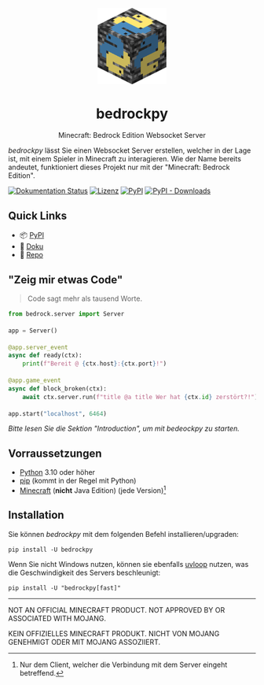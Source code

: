 <p align="center">
  <img
    src="https://github.com/bedrock-ws/bedrockpy/blob/main/bedrockpy_3d.png?raw=true"
    width="140vh"
  >
  <h1 align="center">bedrockpy</h1>
  <p align="center">
    Minecraft: Bedrock Edition Websocket Server
  </p>
</p>

<!-- start brief-hook -->

*bedrockpy* lässt Sie einen Websocket Server erstellen, welcher in der
Lage ist, mit einem Spieler in Minecraft zu interagieren. Wie der Name
bereits andeutet, funktioniert dieses Projekt nur mit der "Minecraft:
Bedrock Edition".

[![Dokumentation Status](https://readthedocs.org/projects/bedrockpy/badge/?version=latest&style=flat-square)](https://bedrockpy.readthedocs.io/en/latest/?badge=latest)
[![Lizenz](https://img.shields.io/github/license/bedrock-ws/bedrockpy?style=flat-square)](https://github.com/bedrock-ws/bedrockpy/blob/main/LICENSE)
[![PyPI](https://img.shields.io/pypi/v/bedrockpy?style=flat-square)](https://pypi.org/project/bedrockpy)
[![PyPI - Downloads](https://img.shields.io/pypi/dw/bedrockpy?style=flat-square)](https://pypi.org/project/bedrockpy)


## Quick Links

- 📦 [PyPI](https://pypi.org/project/bedrockpy)
- 📖 [Doku](https://bedrockpy.readthedocs.io/)
- 🐍 [Repo](https://github.com/bedrock-ws/bedrockpy/)


## "Zeig mir etwas Code"

> Code sagt mehr als tausend Worte.

```python
from bedrock.server import Server

app = Server()

@app.server_event
async def ready(ctx):
    print(f"Bereit @ {ctx.host}:{ctx.port}!")

@app.game_event
async def block_broken(ctx):
    await ctx.server.run(f"title @a title Wer hat {ctx.id} zerstört?!")

app.start("localhost", 6464)
```

*Bitte lesen Sie die Sektion "Introduction", um mit bedeockpy zu starten.*


## Vorraussetzungen

- [Python](https://www.python.org) 3.10 oder höher
- [pip](https://pip.pypa.io/en/stable/) (kommt in der Regel mit Python)
- [Minecraft](https://www.minecraft.net/en-us) (**nicht** Java Edition) (jede Version)[^1]

[^1]: Nur dem Client, welcher die Verbindung mit dem Server eingeht betreffend.

<!-- end brief-hook -->


## Installation

<!-- start installation-hook -->

Sie können *bedrockpy* mit dem folgenden Befehl installieren/upgraden:

```console
pip install -U bedrockpy
```

Wenn Sie nicht Windows nutzen, können sie ebenfalls
[uvloop](https://github.com/MagicStack/uvloop) nutzen, was
die Geschwindigkeit des Servers beschleunigt:

```console
pip install -U "bedrockpy[fast]"
```

<!-- end installation-hook -->

---

NOT AN OFFICIAL MINECRAFT PRODUCT. NOT APPROVED BY OR ASSOCIATED WITH
MOJANG.

KEIN OFFIZIELLES MINECRAFT PRODUKT. NICHT VON MOJANG GENEHMIGT ODER MIT MOJANG ASSOZIIERT.
